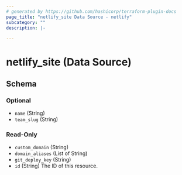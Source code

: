 ```yaml
---
# generated by https://github.com/hashicorp/terraform-plugin-docs
page_title: "netlify_site Data Source - netlify"
subcategory: ""
description: |-
  
---
```


# netlify_site (Data Source)





<!-- schema generated by tfplugindocs -->
## Schema

### Optional

- `name` (String)
- `team_slug` (String)

### Read-Only

- `custom_domain` (String)
- `domain_aliases` (List of String)
- `git_deploy_key` (String)
- `id` (String) The ID of this resource.
